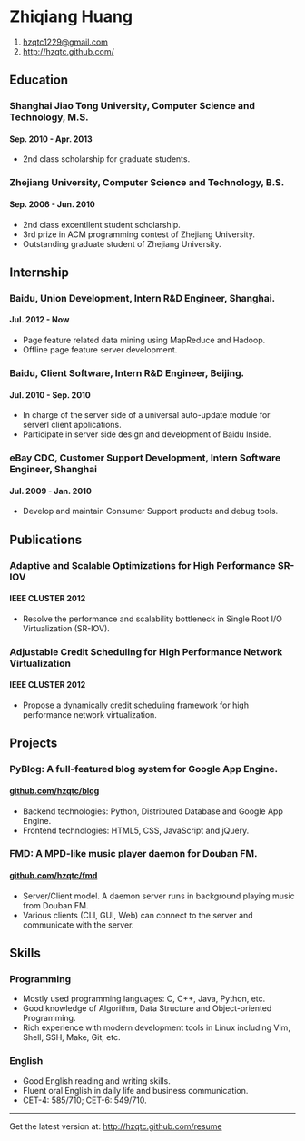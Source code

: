 # Zhiqiang Huang

1. <hzqtc1229@gmail.com>
2. <http://hzqtc.github.com/>

## Education

### Shanghai Jiao Tong University, Computer Science and Technology, M.S.
#### Sep. 2010 - Apr. 2013

* 2nd class scholarship for graduate students.

### Zhejiang University, Computer Science and Technology, B.S.
#### Sep. 2006 - Jun. 2010

* 2nd class excentllent student scholarship.
* 3rd prize in ACM programming contest of Zhejiang University.
* Outstanding graduate student of Zhejiang University.

## Internship

### Baidu, Union Development, Intern R&D Engineer, Shanghai.
#### Jul. 2012 - Now

* Page feature related data mining using MapReduce and Hadoop.
* Offline page feature server development.

### Baidu, Client Software, Intern R&D Engineer, Beijing.
#### Jul. 2010 - Sep. 2010

* In charge of the server side of a universal auto-update module for serverl client applications.
* Participate in server side design and development of Baidu Inside.
### eBay CDC, Customer Support Development, Intern Software Engineer, Shanghai
#### Jul. 2009 - Jan. 2010

* Develop and maintain Consumer Support products and debug tools.

## Publications

### Adaptive and Scalable Optimizations for High Performance SR-IOV
#### IEEE CLUSTER 2012

* Resolve the performance and scalability bottleneck in Single Root I/O Virtualization (SR-IOV).

### Adjustable Credit Scheduling for High Performance Network Virtualization
#### IEEE CLUSTER 2012

* Propose a dynamically credit scheduling framework for high performance network virtualization.

## Projects

### PyBlog: A full-featured blog system for Google App Engine.
#### [github.com/hzqtc/blog](https://github.com/hzqtc/blog)

* Backend technologies: Python, Distributed Database and Google App Engine.
* Frontend technologies: HTML5, CSS, JavaScript and jQuery.

### FMD: A MPD-like music player daemon for Douban FM.
#### [github.com/hzqtc/fmd](https://github.com/hzqtc/fmd)

* Server/Client model. A daemon server runs in background playing music from Douban FM.
* Various clients (CLI, GUI, Web) can connect to the server and communicate with the server.

## Skills

### Programming

* Mostly used programming languages: C, C++, Java, Python, etc.
* Good knowledge of Algorithm, Data Structure and Object-oriented Programming.
* Rich experience with modern development tools in Linux including Vim, Shell, SSH, Make, Git, etc.

### English

* Good English reading and writing skills.
* Fluent oral English in daily life and business communication.
* CET-4: 585/710; CET-6: 549/710.

---
Get the latest version at: <http://hzqtc.github.com/resume>
